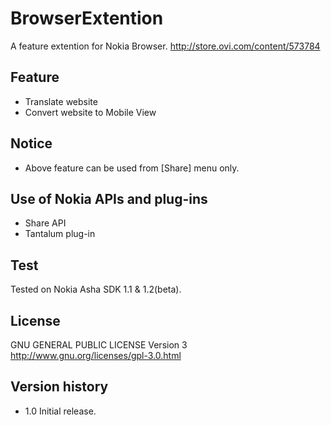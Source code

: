 BrowserExtention 
================

A feature extention for Nokia Browser.
http://store.ovi.com/content/573784

Feature 
--------- 
* Translate website 
* Convert website to Mobile View

Notice 
-------- 
* Above feature can be used from [Share] menu only.

Use of Nokia APIs and plug-ins
--------------------
* Share API
* Tantalum plug-in

Test
-------
Tested on Nokia Asha SDK 1.1 & 1.2(beta).

License
----------
GNU GENERAL PUBLIC LICENSE Version 3
http://www.gnu.org/licenses/gpl-3.0.html

Version history
------------------
* 1.0 Initial release.
